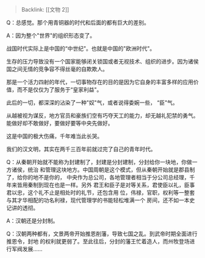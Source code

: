 > Backlink: [[文物 2]]

Q：总感觉。那个用青铜器的时代和后面的都有巨大的差别。

A：因为整个"世界"的组织形态变了。

战国时代实际上是中国的“中世纪"。也就是中国的"欧洲时代"。

生存的压力导致没有一个国家能够闭关锁国或者无视技术、组织的进步。因为诸侯国之间无情的竞争容不得丝毫的自欺欺人。

那是一个活力四射的年代，一切事物存在的目的是因为它自身的丰富多样的应用价值，而不是仅仅为了服务于“皇家利益"。

此后的一切，都深深的沾染了一种"奴"气，或者说得委婉一些， “臣"气。

从越被视为谋反，地方官员和豪族们空有巧夺天工的能力，却无越礼犯禁的勇气。能做好却不敢做好，要做好要等中央先做好。

这是中国的极大伤痛，千年难当此长哭。

我们的汉文明，其实在两千三百年前就过完了自己的青年时代。

Q：从秦朝开始就不能称为封建制了，封建是分封建制，分封给你一块地，你做一方诸侯，统治
和管理这块地方。中国周朝是这个模式，但从秦朝开始就是郡县制了，给你的地不是你的，
中央作为总公司，各地管理者相当于分公司总经理，千年来皆用秦制到现在也是一样。另外
君王和臣子是对等关系，君使臣以礼，臣事君以忠，这个礼不止是相处时的礼节，还包含用
位，伟禄，官职，权利等一整套与其才华相配的功名利禄，现代管理学的书能轻松堆满一个
房间，还不如一本史记讲的透彻。

A：汉朝还是分封制。

Q：汉朝两种都有，文景两帝开始推恩削藩，导致七国之乱。到武帝时期全面进行推恩令，封地
的权利就更弱了。至此往后，分封的藩王忙着造人，而州牧登场进行军阀发展......

